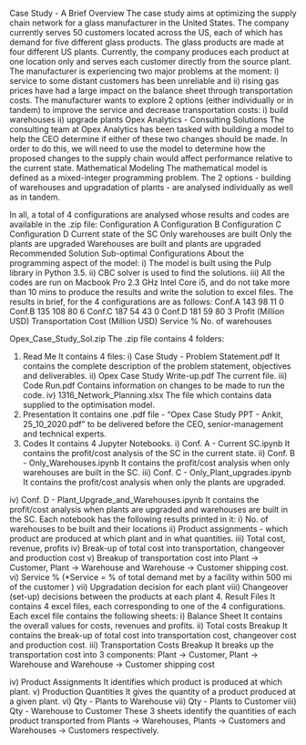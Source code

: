  Case Study - A Brief Overview
The case study aims at optimizing the supply chain network for a glass manufacturer in the United States. The company currently serves 50 customers located across the US, each of which has demand for five different glass products. The glass products are made at four different US plants. Currently, the company produces each product at one location only and serves each customer directly from the source plant.
The manufacturer is experiencing two major problems at the moment:
i) service to some distant customers has been unreliable and
ii) rising gas prices have had a large impact on the balance sheet through transportation costs.
The manufacturer wants to explore 2 options (either individually or in tandem) to improve the service and decrease transportation costs:
i) build warehouses ii) upgrade plants
Opex Analytics - Consulting Solutions
The consulting team at Opex Analytics has been tasked with building a model to help the CEO determine if either of these two changes should be made. In order to do this, we will need to use the model to determine how the proposed changes to the supply chain would affect performance relative to the current state.
Mathematical Modeling
The mathematical model is defined as a mixed-integer programming problem. The 2 options - building of warehouses and upgradation of plants - are analysed individually as well as in tandem.

 In all, a total of 4 configurations are analysed whose results and codes are available in the .zip file:
   Configuration A Configuration B Configuration C Configuration D
Current state of the SC
Only warehouses are built
Only the plants are upgraded
Warehouses are built and plants are upgraded
Recommended Solution
Sub-optimal Configurations
                  About the programming aspect of the model:
i) The model is built using the Pulp library in Python 3.5.
ii) CBC solver is used to find the solutions.
iii) All the codes are run on Macbook Pro 2.3 GHz Intel Core i5, and do not take more than 10 mins to produce the results and write the solution to excel files.
The results in brief, for the 4 configurations are as follows:
Conf.A 143 98 11 0 Conf.B 135 108 80 6 Conf.C 187 54 43 0 Conf.D 181 59 80 3
  Profit (Million USD)
  Transportation Cost (Million USD)
   Service %
   No. of warehouses
                                      
 Opex_Case_Study_Sol.zip The .zip file contains 4 folders:
1. Read Me
It contains 4 files:
i) Case Study - Problem Statement.pdf
It contains the complete description of the problem statement, objectives and deliverables.
ii) Opex Case Study Write-up.pdf The current file.
iii) Code Run.pdf
Contains information on changes to be made to run the code.
iv) 1316_Network_Planning.xlsx
The file which contains data supplied to the optimisation model.
2. Presentation
It contains one .pdf file - ​“Opex Case Study PPT - Ankit, 25_10_2020.pdf” to be delivered before the CEO, senior-management and technical experts.
3. Codes
It contains 4 Jupyter Notebooks.
i) Conf. A - Current SC.ipynb
It contains the profit/cost analysis of the SC in the current state.
ii) Conf. B - Only_Warehouses.ipynb
It contains the profit/cost analysis when only warehouses are built in the SC.
iii) Conf. C - Only_Plant_upgrades.ipynb
It contains the profit/cost analysis when only the plants are upgraded.

 iv) Conf. D - Plant_Upgrade_and_Warehouses.ipynb
It contains the profit/cost analysis when plants are upgraded and warehouses are built in the SC.
Each notebook has the following results printed in it:
i) No. of warehouses to be built and their locations
ii) Product assignments - which product are produced at which plant and in what quantities. iii) Total cost, revenue, profits
iv) Break-up of total cost into transportation, changeover and production cost
v) Breakup of transportation cost into Plant → Customer, Plant → Warehouse and Warehouse → Customer shipping cost.
vi) Service % (*Service = % of total demand met by a facility within 500 mi of the customer ) vii) Upgradation decision for each plant
viii) Changeover (set-up) decisions between the products at each plant
4. Result Files
It contains 4 excel files, each corresponding to one of the 4 configurations.
Each excel file contains the following sheets:
i) Balance Sheet
It contains the overall values for costs, revenues and profits.
ii) Total costs Breakup
It contains the break-up of total cost into transportation cost, changeover cost and production cost.
iii) Transportation Costs Breakup
It breaks up the transportation cost into 3 components:
Plant → Customer, Plant → Warehouse and Warehouse → Customer shipping cost

 iv) Product Assignments
It identifies which product is produced at which plant.
v) Production Quantities
It gives the quantity of a product produced at a given plant.
vi) Qty - Plants to Warehouse
vii) Qty - Plants to Customer
viii) Qty - Warehouse to Customer
These 3 sheets identify the quantities of each product transported from Plants → Warehouses, Plants → Customers and Warehouses → Customers respectively.
